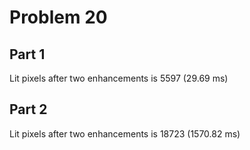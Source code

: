 # Problem 20

## Part 1
Lit pixels after two enhancements is 5597 (29.69 ms)

## Part 2
Lit pixels after two enhancements is 18723 (1570.82 ms)
